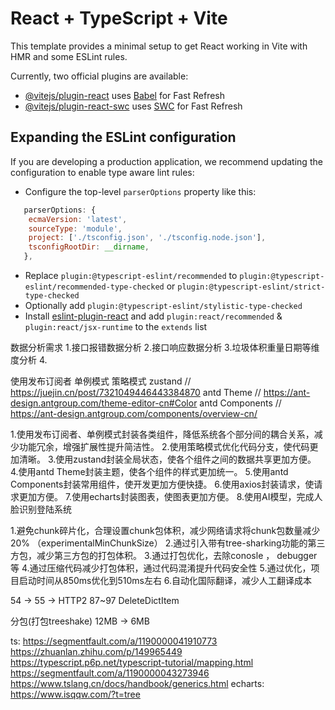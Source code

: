 # React + TypeScript + Vite

This template provides a minimal setup to get React working in Vite with HMR and some ESLint rules.

Currently, two official plugins are available:

- [@vitejs/plugin-react](https://github.com/vitejs/vite-plugin-react/blob/main/packages/plugin-react/README.md) uses [Babel](https://babeljs.io/) for Fast Refresh
- [@vitejs/plugin-react-swc](https://github.com/vitejs/vite-plugin-react-swc) uses [SWC](https://swc.rs/) for Fast Refresh

## Expanding the ESLint configuration

If you are developing a production application, we recommend updating the configuration to enable type aware lint rules:

- Configure the top-level `parserOptions` property like this:

```js
   parserOptions: {
    ecmaVersion: 'latest',
    sourceType: 'module',
    project: ['./tsconfig.json', './tsconfig.node.json'],
    tsconfigRootDir: __dirname,
   },
```

- Replace `plugin:@typescript-eslint/recommended` to `plugin:@typescript-eslint/recommended-type-checked` or `plugin:@typescript-eslint/strict-type-checked`
- Optionally add `plugin:@typescript-eslint/stylistic-type-checked`
- Install [eslint-plugin-react](https://github.com/jsx-eslint/eslint-plugin-react) and add `plugin:react/recommended` & `plugin:react/jsx-runtime` to the `extends` list


数据分析需求
1.接口报错数据分析
2.接口响应数据分析
3.垃圾体积重量日期等维度分析
4.

使用发布订阅者 单例模式 策略模式
zustand // https://juejin.cn/post/7321049446443384870
antd Theme // https://ant-design.antgroup.com/theme-editor-cn#Color
antd Components // https://ant-design.antgroup.com/components/overview-cn/

1.使用发布订阅者、单例模式封装各类组件，降低系统各个部分间的耦合关系，减少功能冗余，增强扩展性提升简洁性。
2.使用策略模式优化代码分支，使代码更加清晰。
3.使用zustand封装全局状态，使各个组件之间的数据共享更加方便。
4.使用antd Theme封装主题，使各个组件的样式更加统一。
5.使用antd Components封装常用组件，使开发更加方便快捷。
6.使用axios封装请求，使请求更加方便。
7.使用echarts封装图表，使图表更加方便。
8.使用AI模型，完成人脸识别登陆系统

1.避免chunk碎片化，合理设置chunk包体积，减少网络请求将chunk包数量减少20% （experimentalMinChunkSize）
2.通过引入带有tree-sharking功能的第三方包，减少第三方包的打包体积。
3.通过打包优化，去除conosle ， debugger 等
4.通过压缩代码减少打包体积，通过代码混淆提升代码安全性
5.通过优化，项目启动时间从850ms优化到510ms左右
6.自动化国际翻译，减少人工翻译成本


54 -> 55 ->
HTTP2 87~97
DeleteDictItem


分包(打包treeshake)
12MB -> 6MB


ts:
https://segmentfault.com/a/1190000041910773
https://zhuanlan.zhihu.com/p/149965449
https://typescript.p6p.net/typescript-tutorial/mapping.html
https://segmentfault.com/a/1190000043273946
https://www.tslang.cn/docs/handbook/generics.html
echarts: https://www.isqqw.com/?t=tree